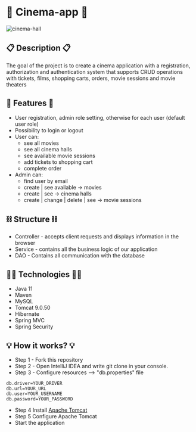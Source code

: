 # :movie_camera: Cinema-app :movie_camera:
![cinema-hall](https://english-skype.net/wp-content/uploads/2019/07/Teaser-Cinema-1200-500.jpg)
## :clipboard: Description :clipboard:
The goal of the project is to create a cinema application with a registration, authorization and authentication system that supports CRUD operations with tickets, films, shopping carts, orders, movie sessions and movie theaters

## :star2: Features :star2:
* User registration, admin role setting, otherwise for each user (default user role)
* Possibility to login or logout
* User can:
    * see all movies
    * see all cinema halls
    * see available movie sessions
    * add tickets to shopping cart
    * complete order
* Admin can:
    * find user by email
    * create | see available -> movies
    * create | see -> cinema halls
    * create | change | delete | see -> movie sessions

## :chains: Structure :chains:
* Controller - accepts client requests and displays information in the browser
* Service - сontains all the business logic of our application
* DAO - Contains all communication with the database

## :man_technologist: Technologies :man_technologist:
* Java 11
* Maven
* MySQL
* Tomcat 9.0.50
* Hibernate
* Spring MVC
* Spring Security

## :bulb: How it works? :bulb:
* Step 1 - Fork this repository
* Step 2 - Open IntelliJ IDEA and write git clone <SSH link> in your console.
* Step 3 - Configure resources --> "db.properties" file
```
db.driver=YOUR_DRIVER
db.url=YOUR_URL
db.user=YOUR_USERNAME
db.password=YOUR_PASSWORD
```
* Step 4 Install [Apache Tomcat](https://archive.apache.org/dist/tomcat/tomcat-9/v9.0.50/bin/)
* Step 5 Configure Apache Tomcat
* Start the application

